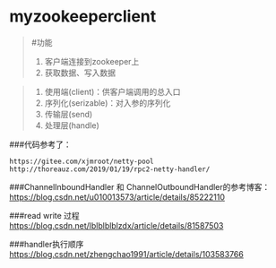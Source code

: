 # myzookeeperclient

>#功能
>1. 客户端连接到zookeeper上
>2. 获取数据、写入数据

>1. 使用端(client)：供客户端调用的总入口
>2. 序列化(serizable)：对入参的序列化
>3. 传输层(send)
>4. 处理层(handle)


###代码参考了：
~~~
https://gitee.com/xjmroot/netty-pool
http://thoreauz.com/2019/01/19/rpc2-netty-handler/
~~~
###ChannelInboundHandler 和 ChannelOutboundHandler的参考博客：
https://blog.csdn.net/u010013573/article/details/85222110

###read write 过程
https://blog.csdn.net/lblblblblzdx/article/details/81587503


###handler执行顺序
https://blog.csdn.net/zhengchao1991/article/details/103583766
